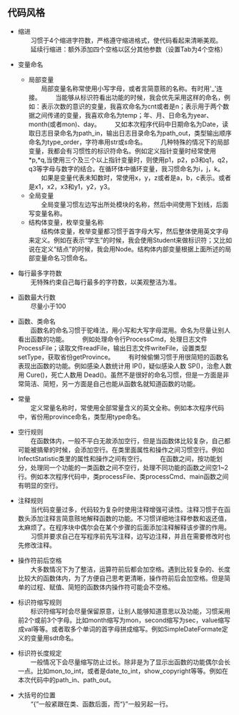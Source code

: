 ## 代码风格

- 缩进  
&emsp;&emsp;习惯于4个缩进字符数，严格遵守缩进格式，使代码看起来清晰美观。
&emsp;&emsp;延续行缩进：额外添加四个空格以区分其他参数（设置Tab为4个空格）

- 变量命名  
    - 局部变量  
&emsp;&emsp;局部变量名称常使用小写字母，或者言简意赅的名称。有时用'_'连接。
&emsp;&emsp;当能够从标识符看出功能的时候，我会优先采用这样的命名，例如：表示次数的意识的变量，我喜欢命名为cnt或者是n；表示用于两个数据之间传递的变量，我喜欢命名为temp；年、月、日命名为year、month(或者mon)、day。
&emsp;&emsp;又如本次程序代码中日期命名为Date，读取日志目录命名为path_in，输出日志目录命名为path_out，类型输出顺序命名为type_order，字符串用str或s命名。
&emsp;&emsp;几种特殊的情况下的局部变量，我都会有习惯性的标识符命名。例如定义指针变量时经常使用*p,*q,当使用三个及三个以上指针变量时，则使用p1，p2，p3和q1，q2，q3等字母与数字的结合。在循环体中循环变量，我习惯命名为i，j，k。
&emsp;&emsp;如果是变量代表未知数时，常使用x，y，z或者是a，b，c表示。或者是x1，x2，x3和y1，y2，y3。
    - 全局变量  
&emsp;&emsp;全局变量习惯左边写出所处模块的名称，然后中间使用下划线，后面写变量名称。
    - 结构体变量，枚举变量名称  
&emsp;&emsp;结构体变量，枚举变量都习惯于首字母大写，然后整体使用英文字母来定义。例如在表示“学生”的时候，我会使用Student来做标识符；又比如说在定义“结点”的时候，我会用Node。结构体内部变量根据上面所述的局部变量命名习惯命名。

- 每行最多字符数  
&emsp;&emsp;无特殊约束自己每行最多的字符数，以美观整洁为准。

- 函数最大行数  
&emsp;&emsp;尽量小于100

- 函数、类命名  
&emsp;&emsp;函数名的命名习惯于驼峰法，用小写和大写字母混用。命名为尽量让别人看出函数的功能。
&emsp;&emsp;例如处理命令行ProcessCmd，处理日志文件ProcessFile；读取文件readFile，输出日志文件writeFile，设置类型setType，获取省份getProvince。
&emsp;&emsp;有时候偷懒习惯于用很简短的函数名表现出函数的功能。例如感染人数统计用 IP()，疑似感染人数 SP()，治愈人数用 Cure()，死亡人数用 Dead()。虽然不是很好的命名习惯，但是一方面是非常简洁、简短，另一方面是自己也能从函数名就知道函数的功能。

- 常量  
&emsp;&emsp;定义常量名称时，常使用全部常量含义的英文全称。例如本次程序代码中，省份用province命名，类型用type命名。

- 空行规则  
&emsp;&emsp;在函数体内，一般不平白无故添加空行，但是当函数体比较复杂，自己都可能被搞晕的时候，会添加空行。在类里面属性和操作之间习惯空行。例如InfectStatistic类里的属性和操作之间有空行。
&emsp;&emsp;在函数之间，按功能划分，处理同一个功能的一类函数之间不空行，处理不同功能的函数之间空1~2行。例如本次程序代码中，类processFile、类processCmd、main函数之间有明显的空行。

- 注释规则  
&emsp;&emsp;当代码变量过多，代码较为复杂时使用注释增强可读性。注释习惯于在函数头添加注释言简意赅地解释函数的功能。不习惯详细地注释参数和返还值，太麻烦了。在程序块中偶尔会在某个步骤的后面添加注释解释该步骤的作用。
&emsp;&emsp;习惯并要求自己在写程序前先写注释，边写边注释，并且在需要修改时也先修改注释。

- 操作符前后空格  
&emsp;&emsp;大多数情况下为了整洁，运算符前后都会加空格。遇到比较复杂的、长度比较大的函数体内，为了方便自己思考更清晰，操作符前后会加空格。但是简单的过程、赋值、简短的函数体内操作符可能会不空格。

- 标识符缩写规则  
&emsp;&emsp;标识符缩写时会尽量保留原意，让别人能够知道意思以及功能，习惯采用前2个或前3个字母。比如month缩写为mon，second缩写为sec，value缩写成val等等。或者取多个单词的首字母拼成缩写。例如SimpleDateFormate定义的变量用sdt命名。

- 标识符长度规定  
&emsp;&emsp;一般情况下会尽量缩写防止过长。除非是为了显示出函数的功能偶尔会长一点。比如mon_to_int，或者是date_to_int，show_copyright等等。例如在本次代码中的path_in、path_out。

- 大括号的位置  
&emsp;&emsp;“{”一般紧跟在类、函数后面，而“}”一般另起一行。